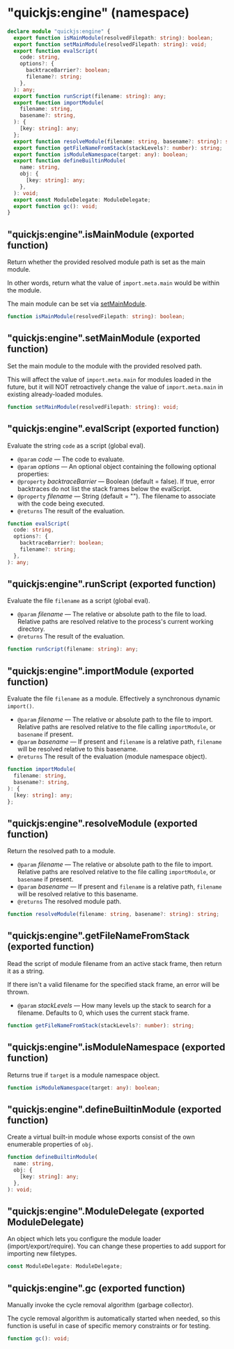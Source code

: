 # "quickjs:engine" (namespace)

```ts
declare module "quickjs:engine" {
  export function isMainModule(resolvedFilepath: string): boolean;
  export function setMainModule(resolvedFilepath: string): void;
  export function evalScript(
    code: string,
    options?: {
      backtraceBarrier?: boolean;
      filename?: string;
    },
  ): any;
  export function runScript(filename: string): any;
  export function importModule(
    filename: string,
    basename?: string,
  ): {
    [key: string]: any;
  };
  export function resolveModule(filename: string, basename?: string): string;
  export function getFileNameFromStack(stackLevels?: number): string;
  export function isModuleNamespace(target: any): boolean;
  export function defineBuiltinModule(
    name: string,
    obj: {
      [key: string]: any;
    },
  ): void;
  export const ModuleDelegate: ModuleDelegate;
  export function gc(): void;
}
```

## "quickjs:engine".isMainModule (exported function)

Return whether the provided resolved module path is set as the main module.

In other words, return what the value of `import.meta.main` would be within
the module.

The main module can be set via [setMainModule](/meta/generated-docs/engine.md#quickjsenginesetmainmodule-exported-function).

```ts
function isMainModule(resolvedFilepath: string): boolean;
```

## "quickjs:engine".setMainModule (exported function)

Set the main module to the module with the provided resolved path.

This will affect the value of `import.meta.main` for modules loaded in the
future, but it will NOT retroactively change the value of
`import.meta.main` in existing already-loaded modules.

```ts
function setMainModule(resolvedFilepath: string): void;
```

## "quickjs:engine".evalScript (exported function)

Evaluate the string `code` as a script (global eval).

- `@param` _code_ — The code to evaluate.
- `@param` _options_ — An optional object containing the following optional properties:
- `@property` _backtraceBarrier_ — Boolean (default = false). If true, error backtraces do not list the stack frames below the evalScript.
- `@property` _filename_ — String (default = "<evalScript>"). The filename to associate with the code being executed.
- `@returns` The result of the evaluation.

```ts
function evalScript(
  code: string,
  options?: {
    backtraceBarrier?: boolean;
    filename?: string;
  },
): any;
```

## "quickjs:engine".runScript (exported function)

Evaluate the file `filename` as a script (global eval).

- `@param` _filename_ — The relative or absolute path to the file to load. Relative paths are resolved relative to the process's current working directory.
- `@returns` The result of the evaluation.

```ts
function runScript(filename: string): any;
```

## "quickjs:engine".importModule (exported function)

Evaluate the file `filename` as a module. Effectively a synchronous dynamic `import()`.

- `@param` _filename_ — The relative or absolute path to the file to import. Relative paths are resolved relative to the file calling `importModule`, or `basename` if present.
- `@param` _basename_ — If present and `filename` is a relative path, `filename` will be resolved relative to this basename.
- `@returns` The result of the evaluation (module namespace object).

```ts
function importModule(
  filename: string,
  basename?: string,
): {
  [key: string]: any;
};
```

## "quickjs:engine".resolveModule (exported function)

Return the resolved path to a module.

- `@param` _filename_ — The relative or absolute path to the file to import. Relative paths are resolved relative to the file calling `importModule`, or `basename` if present.
- `@param` _basename_ — If present and `filename` is a relative path, `filename` will be resolved relative to this basename.
- `@returns` The resolved module path.

```ts
function resolveModule(filename: string, basename?: string): string;
```

## "quickjs:engine".getFileNameFromStack (exported function)

Read the script of module filename from an active stack frame, then return it as a string.

If there isn't a valid filename for the specified stack frame, an error will be thrown.

- `@param` _stackLevels_ — How many levels up the stack to search for a filename. Defaults to 0, which uses the current stack frame.

```ts
function getFileNameFromStack(stackLevels?: number): string;
```

## "quickjs:engine".isModuleNamespace (exported function)

Returns true if `target` is a module namespace object.

```ts
function isModuleNamespace(target: any): boolean;
```

## "quickjs:engine".defineBuiltinModule (exported function)

Create a virtual built-in module whose exports consist of the own
enumerable properties of `obj`.

```ts
function defineBuiltinModule(
  name: string,
  obj: {
    [key: string]: any;
  },
): void;
```

## "quickjs:engine".ModuleDelegate (exported ModuleDelegate)

An object which lets you configure the module loader (import/export/require).
You can change these properties to add support for importing new filetypes.

```ts
const ModuleDelegate: ModuleDelegate;
```

## "quickjs:engine".gc (exported function)

Manually invoke the cycle removal algorithm (garbage collector).

The cycle removal algorithm is automatically started when needed, so this
function is useful in case of specific memory constraints or for testing.

```ts
function gc(): void;
```
